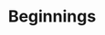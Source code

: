 ---
layout: post
title:  "Beginnings"
image: https://farm4.staticflickr.com/3856/15096544130_60db7cc296.jpg
thumbnail: https://farm6.staticflickr.com/5579/15197499536_83f4de0bbc_n.jpg
dimensionX:
dimensionY:
dimensionZ:
materials:
price: $925
---